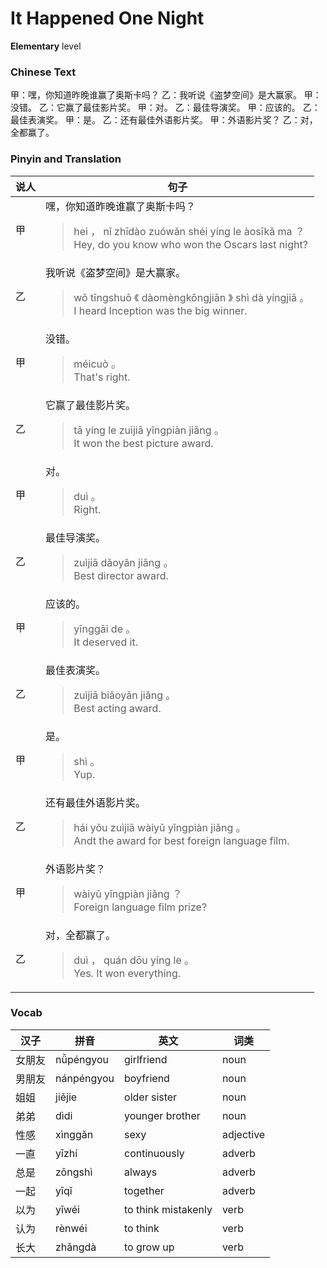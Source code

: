 # It Happened One Night
**Elementary** level
### Chinese Text
甲：嘿，你知道昨晚谁赢了奥斯卡吗？
乙：我听说《盗梦空间》是大赢家。
甲：没错。
乙：它赢了最佳影片奖。
甲：对。
乙：最佳导演奖。
甲：应该的。
乙：最佳表演奖。
甲：是。
乙：还有最佳外语影片奖。
甲：外语影片奖？
乙：对，全都赢了。

### Pinyin and Translation
|说人|句子|
|----|----|
|甲|嘿，你知道昨晚谁赢了奥斯卡吗？<blockquote>hei ， nǐ zhīdào zuówǎn shéi yíng le àosīkǎ ma ？<br />Hey, do you know who won the Oscars last night?</blockquote>|
|乙|我听说《盗梦空间》是大赢家。<blockquote>wǒ tīngshuō 《 dàomèngkōngjiān 》 shì dà yíngjiā 。<br />I heard Inception was the big winner.</blockquote>|
|甲|没错。<blockquote>méicuò 。<br />That's right.</blockquote>|
|乙|它赢了最佳影片奖。<blockquote>tā yíng le zuìjiā yǐngpiàn jiǎng 。<br />It won the best picture award.</blockquote>|
|甲|对。<blockquote>duì 。<br />Right.</blockquote>|
|乙|最佳导演奖。<blockquote>zuìjiā dǎoyǎn jiǎng 。<br />Best director award.</blockquote>|
|甲|应该的。<blockquote>yīnggāi de 。<br />It deserved it.</blockquote>|
|乙|最佳表演奖。<blockquote>zuìjiā biǎoyǎn jiǎng 。<br />Best acting award.</blockquote>|
|甲|是。<blockquote>shì 。<br />Yup.</blockquote>|
|乙|还有最佳外语影片奖。<blockquote>hái yǒu zuìjiā wàiyǔ yǐngpiàn jiǎng 。<br />Andt the award for best foreign language film.</blockquote>|
|甲|外语影片奖？<blockquote>wàiyǔ yǐngpiàn jiǎng ？<br />Foreign language film prize?</blockquote>|
|乙|对，全都赢了。<blockquote>duì ， quán dōu yíng le 。<br />Yes. It won everything.</blockquote>|
### Vocab
|汉子|拼音|英文|词类|
|----|----|----|----|
|女朋友|nǚpéngyou|girlfriend|noun|
|男朋友|nánpéngyou|boyfriend|noun|
|姐姐|jiějie|older sister|noun|
|弟弟|dìdi|younger brother|noun|
|性感|xìnggǎn|sexy|adjective|
|一直|yīzhí|continuously|adverb|
|总是|zǒngshì|always|adverb|
|一起|yīqǐ|together|adverb|
|以为|yǐwéi|to think mistakenly|verb|
|认为|rènwéi|to think|verb|
|长大|zhǎngdà|to grow up|verb|